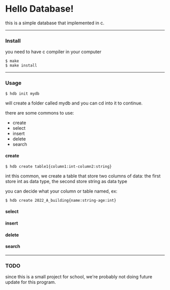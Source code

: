 # Hello Database!

this is a simple database that implemented in c.

---

### Install

you need to have c compiler in your computer

```
$ make
$ make install
```

---

### Usage

```
$ hdb init mydb
```

will create a folder called mydb and you can cd into it to continue.

there are some commons to use:
* create
* select
* insert
* delete
* search

#### create

```
$ hdb create table1{column1:int-column2:string}
```

int this common, we create a table that store two columns of data:
the first store int as data type, the second store string as data type

you can decide what your column or table named, ex:

```
$ hdb create 2022_A_building{name:string-age:int}
```

#### select
#### insert
#### delete
#### search

---

### TODO

since this is a small project for school, we're probably not doing future update for this program.

